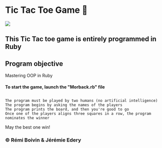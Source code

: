 # Tic Tac Toe Game  :small_red_triangle_down:
<img src="https://user-images.githubusercontent.com/40149119/42834154-90e47960-89f6-11e8-9847-1766079d52b8.jpg"></img></br>
## This Tic Tac toe game is entirely programmed in Ruby</br>
## Program objective
Mastering OOP in Ruby
#### To start the game, launch the "Morback.rb" file
##
    The program must be played by two humans (no artificial intelligence)
    The program begins by asking the names of the players
    The program prints the board, and then you're good to go
    Once one of the players aligns three squares in a row, the program nominates the winner 
May the best one win!
### :copyright: Rémi Boivin & Jérémie Edery
